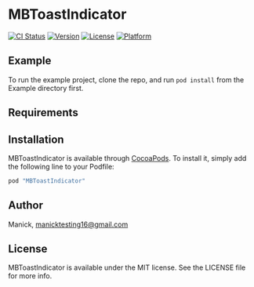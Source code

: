 # MBToastIndicator

[![CI Status](http://img.shields.io/travis/hari/MBToastIndicator.svg?style=flat)](https://travis-ci.org/hari/MBToastIndicator)
[![Version](https://img.shields.io/cocoapods/v/MBToastIndicator.svg?style=flat)](http://cocoapods.org/pods/MBToastIndicator)
[![License](https://img.shields.io/cocoapods/l/MBToastIndicator.svg?style=flat)](http://cocoapods.org/pods/MBToastIndicator)
[![Platform](https://img.shields.io/cocoapods/p/MBToastIndicator.svg?style=flat)](http://cocoapods.org/pods/MBToastIndicator)

## Example

To run the example project, clone the repo, and run `pod install` from the Example directory first.

## Requirements

## Installation

MBToastIndicator is available through [CocoaPods](http://cocoapods.org). To install
it, simply add the following line to your Podfile:

```ruby
pod "MBToastIndicator"
```

## Author

Manick, manicktesting16@gmail.com

## License

MBToastIndicator is available under the MIT license. See the LICENSE file for more info.
